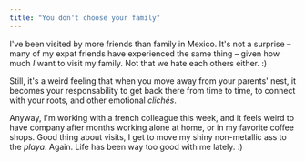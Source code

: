 ```yaml
---
title: "You don't choose your family"
---
```


I've been visited by more friends than family in Mexico. It's not a surprise –
many of my expat friends have experienced the same thing – given how much _I_
want to visit my family. Not that we hate each others either. :)

Still, it's a weird feeling that when you move away from your parents' nest,
it becomes your responsability to get back there from time to time, to connect
with your roots, and other emotional _clichés_.

Anyway, I'm working with a french colleague this week, and it feels weird to
have company after months working alone at home, or in my favorite coffee
shops. Good thing about visits, I get to move my shiny non-metallic ass to the
_playa_. Again. Life has been way too good with me lately. :)

